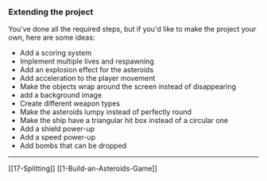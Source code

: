 ### Extending the project
You've done all the required steps, but if you'd like to make the project your own, here are some ideas: 

- Add a scoring system
- Implement multiple lives and respawning
- Add an explosion effect for the asteroids
- Add acceleration to the player movement
- Make the objects wrap around the screen instead of disappearing 
- add a background image
- Create different weapon types
- Make the asteroids lumpy instead of perfectly round
- Make the ship have a triangular hit box instead of a circular one
- Add a shield power-up
- Add a speed  power-up
- Add bombs that can be dropped

---
[[17-Splitting]]
[[1-Build-an-Asteroids-Game]]